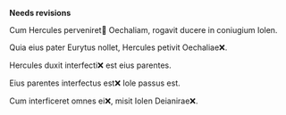 **Needs revisions**

Cum Hercules perveniret🤔 Oechaliam, rogavit ducere in coniugium Iolen.

Quia eius pater Eurytus nollet, Hercules petivit Oechaliae❌.

Hercules duxit interfecti❌ est eius parentes.

Eius parentes interfectus est❌ Iole passus est.

Cum interficeret omnes ei❌, misit Iolen Deianirae❌.

